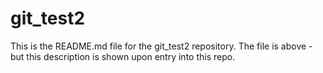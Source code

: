 # git_test2
This is the README.md file for the git_test2 repository.
The file is above - but this description is shown upon entry into this repo.